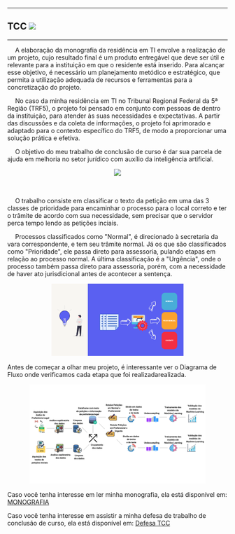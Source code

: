 ***
## **TCC** <img src="https://cdn-icons-png.flaticon.com/512/4389/4389315.png" width="5%">
***
<p>
&emsp; A elaboração da monografia da residência em TI envolve a realização de um projeto, cujo resultado final é um produto entregável que deve ser útil e relevante para a instituição em que o residente está inserido. Para alcançar esse objetivo, é necessário um planejamento metódico e estratégico, que permita a utilização adequada de recursos e ferramentas para a concretização do projeto.</p>
<p>
&emsp; No caso da minha residência em TI no Tribunal Regional Federal da 5ª Região  (TRF5), o projeto foi pensado em conjunto com pessoas de dentro da instituição, para atender às suas necessidades e expectativas. A partir das discussões e da coleta de informações, o projeto foi aprimorado e adaptado para o contexto específico do TRF5, de modo a proporcionar uma solução prática e efetiva.
</p>
&emsp; O objetivo do meu trabalho de conclusão de curso é dar sua parcela de ajuda em melhoria no setor jurídico com auxílio da inteligência artificial. 

<br>
<p align=center>
<img src="https://cdn-icons-png.flaticon.com/512/2912/2912872.png" width="30%">
</p>
<br>

&emsp; O trabalho consiste em classificar o texto da petição em uma das 3 classes de prioridade para encaminhar o processo para o local  correto e ter o trâmite de acordo com sua necessidade, sem precisar que o servidor perca tempo lendo as petições inciais.


&emsp; Processos classificados como "Normal", é direcionado à secretaria da vara correspondente, e tem seu trâmite normal. Já os que são classificados como "Prioridade", ele passa direto para assessoria, pulando etapas em relação ao processo normal. A última classificação é a "Urgência", onde o processo também passa direto para assessoria, porém, com a necessidade de haver ato jurisdicional antes de acontecer a sentença.

<p align="center">
  <img src="https://github.com/joaopaulof19/TCC/blob/3ccab44a854da17c1f1aefeffb2279c2edd7a7e5/img/projeto_tcc_ilustracao.PNG" alt="ilustração Projeto TCC" width="60%">
</p>

<p>
Antes de começar a olhar meu projeto, é interessante ver o Diagrama de Fluxo onde verificamos cada etapa que foi realizadarealizada. 
</p>

<p align="center">
  <img src="https://github.com/joaopaulof19/TCC/blob/3ccab44a854da17c1f1aefeffb2279c2edd7a7e5/img/diagrama_fluxo.png" alt="Diagrama de Fluxo TCC" width="80%">
</p>


<p> Caso você tenha interesse em ler minha monografia, ela está disponível em:
<a href="https://github.com/joaopaulof19/TCC/blob/902b14cec5c6687e6d98a265ca7a58d56672b84f/Documents/TCC-Resid%C3%AAncia%20TI%20-%20Jo%C3%A3o%20Paulo%20de%20Oliveira%20C%C3%A2mara%20Fernandes.pdf">MONOGRAFIA</a></p>

<p> Caso você tenha interesse em assistir a minha defesa de trabalho de conclusão de curso, ela está disponível em:
<a href="https://www.youtube.com/watch?v=qxr2NkMahcw">Defesa TCC</a></p>
